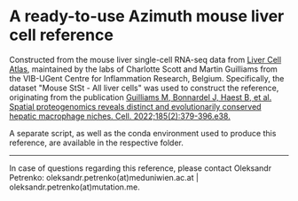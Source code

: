 # A ready-to-use Azimuth mouse liver cell reference

Constructed from the mouse liver single-cell RNA-seq data from [Liver Cell Atlas](https://www.livercellatlas.org/index.php), maintained by the labs of Charlotte Scott and Martin Guilliams from the VIB-UGent Centre for Inflammation Research, Belgium. Specifically, the dataset "Mouse StSt - All liver cells" was used to construct the reference, originating from the publication [Guilliams M, Bonnardel J, Haest B, et al. Spatial proteogenomics reveals distinct and evolutionarily conserved hepatic macrophage niches. Cell. 2022;185(2):379-396.e38.](https://doi:10.1016/j.cell.2021.12.018)

A separate script, as well as the conda environment used to produce this reference, are available in the respective folder.  

---
In case of questions regarding this reference, please contact Oleksandr Petrenko: oleksandr.petrenko(at)meduniwien.ac.at | oleksandr.petrenko(at)mutation.me.
